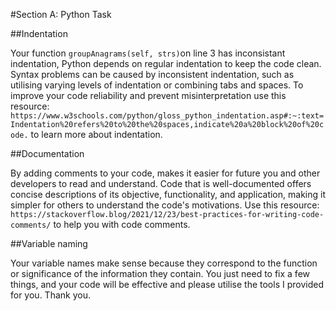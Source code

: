#Section A: Python Task

##Indentation

Your function `groupAnagrams(self, strs)`on line 3 has inconsistant indentation, Python depends on regular indentation to keep the code clean. Syntax problems can be caused by inconsistent indentation, such as utilising varying levels of indentation or combining tabs and spaces. To improve your code reliability and prevent misinterpretation use this resource: `https://www.w3schools.com/python/gloss_python_indentation.asp#:~:text=Indentation%20refers%20to%20the%20spaces,indicate%20a%20block%20of%20code.` to learn more about indentation.

##Documentation

By adding comments to your code, makes it easier for future you and other developers to read and understand. Code that is well-documented offers concise descriptions of its objective, functionality, and application, making it simpler for others to understand the code's motivations. Use this resource: `https://stackoverflow.blog/2021/12/23/best-practices-for-writing-code-comments/` to help you with code comments.

##Variable naming

Your variable names make sense because they correspond to the function or significance of the information they contain. You just need to fix a few things, and your code will be effective and please utilise the tools I provided for you. Thank you.